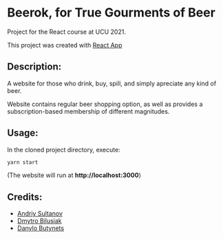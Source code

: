 # Beerok, for True Gourments of Beer
Project for the React course at UCU 2021.

This project was created with [React App](https://github.com/facebook/create-react-app)

## Description:
A website for those who drink, buy, spill, and simply apreciate any kind of beer.

Website contains regular beer shopping option, as well as provides a subscription-based membership of different magnitudes.

## Usage:
In the cloned project directory, execute:

```bash
yarn start
```

(The website will run at **http://localhost:3000**)

## Credits:
* [Andriy Sultanov](https://github.com/last-genius)
* [Dmytro Bilusiak](https://github.com/JanusDG)
* [Danylo Butynets](https://github.com/Dranixia)
